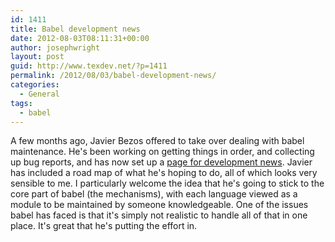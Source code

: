 ```yaml
---
id: 1411
title: Babel development news
date: 2012-08-03T08:11:31+00:00
author: josephwright
layout: post
guid: http://www.texdev.net/?p=1411
permalink: /2012/08/03/babel-development-news/
categories:
  - General
tags:
  - babel
---
```

A few months ago, Javier Bezos offered to take over dealing with babel maintenance. He's been working on getting things in order, and collecting up bug reports, and has now set up a [page for development news](http://www.tex-tipografia.com/babel_news.html). Javier has included a road map of what he's hoping to do, all of which looks very sensible to me. I particularly welcome the idea that he's going to stick to the core part of babel (the mechanisms), with each language viewed as a module to be maintained by someone knowledgeable. One of the issues babel has faced is that it's simply not realistic to handle all of that in one place. It's great that he's putting the effort in.

